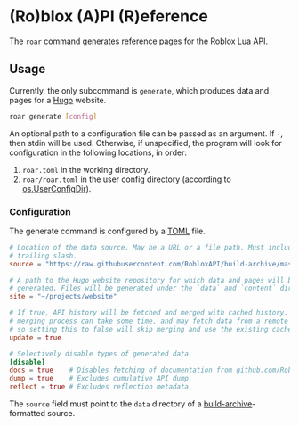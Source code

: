 # (Ro)blox (A)PI (R)eference
The `roar` command generates reference pages for the Roblox Lua API.

## Usage
Currently, the only subcommand is `generate`, which produces data and pages for
a [Hugo][hugo] website.

```bash
roar generate [config]
```

An optional path to a configuration file can be passed as an argument. If `-`,
then stdin will be used. Otherwise, if unspecified, the program will look for
configuration in the following locations, in order:

1. `roar.toml` in the working directory.
2. `roar/roar.toml` in the user config directory (according to
   [os.UserConfigDir][userconfigdir]).

### Configuration
The generate command is configured by a [TOML][toml] file.

```toml
# Location of the data source. May be a URL or a file path. Must include a
# trailing slash.
source = "https://raw.githubusercontent.com/RobloxAPI/build-archive/master/data/"

# A path to the Hugo website repository for which data and pages will be
# generated. Files will be generated under the `data` and `content` directories.
site = "~/projects/website"

# If true, API history will be fetched and merged with cached history. The
# merging process can take some time, and may fetch data from a remote source,
# so setting this to false will skip merging and use the existing cache instead.
update = true

# Selectively disable types of generated data.
[disable]
docs = true    # Disables fetching of documentation from github.com/Roblox/creator-docs.
dump = true    # Excludes cumulative API dump.
reflect = true # Excludes reflection metadata.
```

The `source` field must point to the `data` directory of a
[build-archive][build-archive]-formatted source.

[hugo]: https://gohugo.io/
[userconfigdir]: https://pkg.go.dev/os#UserConfigDir
[toml]: https://toml.io
[build-archive]: https://github.com/RobloxAPI/build-archive
